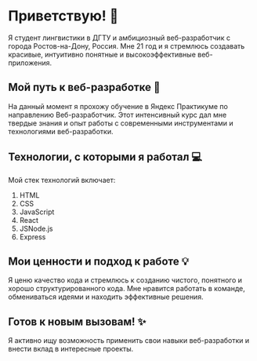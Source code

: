 # Приветствую! 👋
Я студент лингвистики в ДГТУ и амбициозный веб-разработчик с города Ростов-на-Дону, Россия. Мне 21 год и я стремлюсь создавать красивые, интуитивно понятные и высокоэффективные веб-приложения.

## Мой путь к веб-разработке 🚀
На данный момент я прохожу обучение в Яндекс Практикуме по направлению Веб-разработчик. Этот интенсивный курс дал мне твердые знания и опыт работы с современными инструментами и технологиями веб-разработки.

## Технологии, с которыми я работал 💻
Мой стек технологий включает:
1) HTML
2) CSS
3) JavaScript
4) React
5) JSNode.js
6) Express

## Мои ценности и подход к работе 💡
Я ценю качество кода и стремлюсь к созданию чистого, понятного и хорошо структурированного кода. Мне нравится работать в команде, обмениваться идеями и находить эффективные решения.

## Готов к новым вызовам! ✨
Я активно ищу возможность применить свои навыки веб-разработки и внести вклад в интересные проекты.
